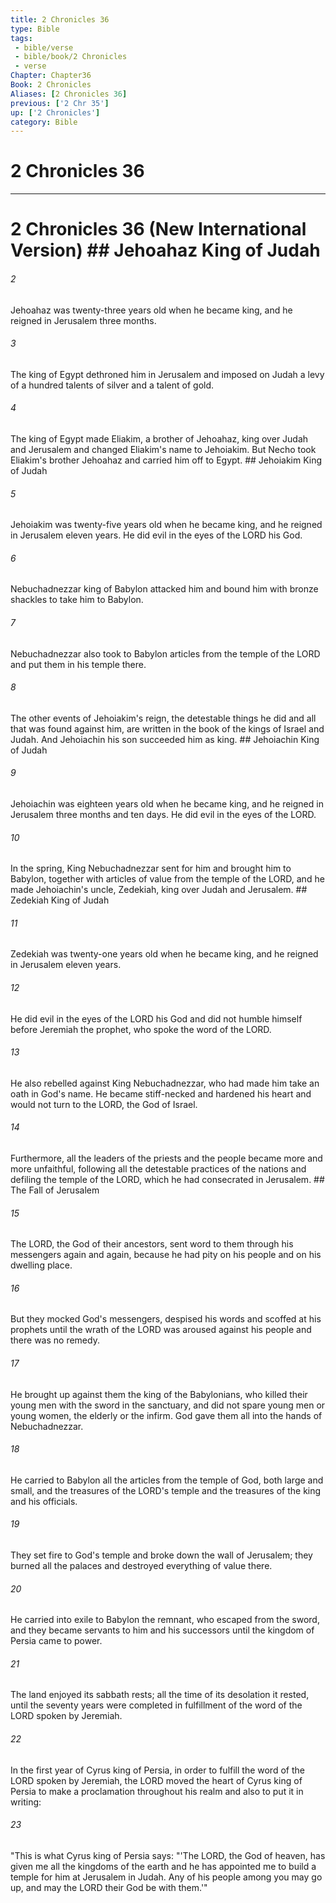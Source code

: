 ```yaml
---
title: 2 Chronicles 36
type: Bible
tags:
 - bible/verse
 - bible/book/2 Chronicles
 - verse
Chapter: Chapter36
Book: 2 Chronicles
Aliases: [2 Chronicles 36]
previous: ['2 Chr 35']
up: ['2 Chronicles']
category: Bible
---
```

# 2 Chronicles 36

***
# 2 Chronicles 36 (New International Version) ## Jehoahaz King of Judah 

###### 2 
Jehoahaz was twenty-three years old when he became king, and he reigned in Jerusalem three months. 

###### 3 
The king of Egypt dethroned him in Jerusalem and imposed on Judah a levy of a hundred talents of silver and a talent of gold. 

###### 4 
The king of Egypt made Eliakim, a brother of Jehoahaz, king over Judah and Jerusalem and changed Eliakim's name to Jehoiakim. But Necho took Eliakim's brother Jehoahaz and carried him off to Egypt. ## Jehoiakim King of Judah 

###### 5 
Jehoiakim was twenty-five years old when he became king, and he reigned in Jerusalem eleven years. He did evil in the eyes of the LORD his God. 

###### 6 
Nebuchadnezzar king of Babylon attacked him and bound him with bronze shackles to take him to Babylon. 

###### 7 
Nebuchadnezzar also took to Babylon articles from the temple of the LORD and put them in his temple there. 

###### 8 
The other events of Jehoiakim's reign, the detestable things he did and all that was found against him, are written in the book of the kings of Israel and Judah. And Jehoiachin his son succeeded him as king. ## Jehoiachin King of Judah 

###### 9 
Jehoiachin was eighteen years old when he became king, and he reigned in Jerusalem three months and ten days. He did evil in the eyes of the LORD. 

###### 10 
In the spring, King Nebuchadnezzar sent for him and brought him to Babylon, together with articles of value from the temple of the LORD, and he made Jehoiachin's uncle, Zedekiah, king over Judah and Jerusalem. ## Zedekiah King of Judah 

###### 11 
Zedekiah was twenty-one years old when he became king, and he reigned in Jerusalem eleven years. 

###### 12 
He did evil in the eyes of the LORD his God and did not humble himself before Jeremiah the prophet, who spoke the word of the LORD. 

###### 13 
He also rebelled against King Nebuchadnezzar, who had made him take an oath in God's name. He became stiff-necked and hardened his heart and would not turn to the LORD, the God of Israel. 

###### 14 
Furthermore, all the leaders of the priests and the people became more and more unfaithful, following all the detestable practices of the nations and defiling the temple of the LORD, which he had consecrated in Jerusalem. ## The Fall of Jerusalem 

###### 15 
The LORD, the God of their ancestors, sent word to them through his messengers again and again, because he had pity on his people and on his dwelling place. 

###### 16 
But they mocked God's messengers, despised his words and scoffed at his prophets until the wrath of the LORD was aroused against his people and there was no remedy. 

###### 17 
He brought up against them the king of the Babylonians, who killed their young men with the sword in the sanctuary, and did not spare young men or young women, the elderly or the infirm. God gave them all into the hands of Nebuchadnezzar. 

###### 18 
He carried to Babylon all the articles from the temple of God, both large and small, and the treasures of the LORD's temple and the treasures of the king and his officials. 

###### 19 
They set fire to God's temple and broke down the wall of Jerusalem; they burned all the palaces and destroyed everything of value there. 

###### 20 
He carried into exile to Babylon the remnant, who escaped from the sword, and they became servants to him and his successors until the kingdom of Persia came to power. 

###### 21 
The land enjoyed its sabbath rests; all the time of its desolation it rested, until the seventy years were completed in fulfillment of the word of the LORD spoken by Jeremiah. 

###### 22 
In the first year of Cyrus king of Persia, in order to fulfill the word of the LORD spoken by Jeremiah, the LORD moved the heart of Cyrus king of Persia to make a proclamation throughout his realm and also to put it in writing: 

###### 23 
"This is what Cyrus king of Persia says: "'The LORD, the God of heaven, has given me all the kingdoms of the earth and he has appointed me to build a temple for him at Jerusalem in Judah. Any of his people among you may go up, and may the LORD their God be with them.'" 
